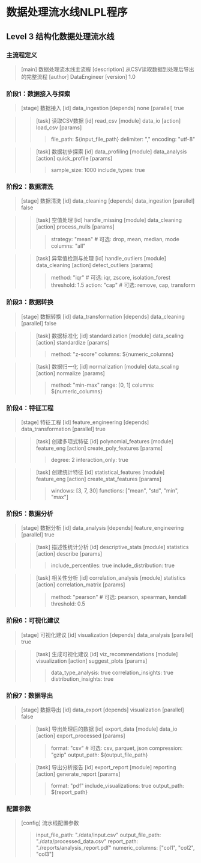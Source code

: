 # 数据处理流水线NLPL程序

## Level 3 结构化数据处理流水线

### 主流程定义
> [main] 数据处理流水线主流程
> [description] 从CSV读取数据到处理后导出的完整流程
> [author] DataEngineer
> [version] 1.0

### 阶段1：数据接入与探索
> [stage] 数据接入
> [id] data_ingestion
> [depends] none
> [parallel] true

>> [task] 读取CSV数据
>> [id] read_csv
>> [module] data_io
>> [action] load_csv
>> [params] 
>>> file_path: ${input_file_path}
>>> delimiter: ","
>>> encoding: "utf-8"

>> [task] 数据初步探索
>> [id] data_profiling
>> [module] data_analysis
>> [action] quick_profile
>> [params]
>>> sample_size: 1000
>>> include_types: true

### 阶段2：数据清洗
> [stage] 数据清洗
> [id] data_cleaning
> [depends] data_ingestion
> [parallel] false

>> [task] 空值处理
>> [id] handle_missing
>> [module] data_cleaning
>> [action] process_nulls
>> [params]
>>> strategy: "mean"  # 可选: drop, mean, median, mode
>>> columns: "all"

>> [task] 异常值检测与处理
>> [id] handle_outliers
>> [module] data_cleaning
>> [action] detect_outliers
>> [params]
>>> method: "iqr"  # 可选: iqr, zscore, isolation_forest
>>> threshold: 1.5
>>> action: "cap"  # 可选: remove, cap, transform

### 阶段3：数据转换
> [stage] 数据转换
> [id] data_transformation
> [depends] data_cleaning
> [parallel] false

>> [task] 数据标准化
>> [id] standardization
>> [module] data_scaling
>> [action] standardize
>> [params]
>>> method: "z-score"
>>> columns: ${numeric_columns}

>> [task] 数据归一化
>> [id] normalization
>> [module] data_scaling
>> [action] normalize
>> [params]
>>> method: "min-max"
>>> range: [0, 1]
>>> columns: ${numeric_columns}

### 阶段4：特征工程
> [stage] 特征工程
> [id] feature_engineering
> [depends] data_transformation
> [parallel] true

>> [task] 创建多项式特征
>> [id] polynomial_features
>> [module] feature_eng
>> [action] create_poly_features
>> [params]
>>> degree: 2
>>> interaction_only: true

>> [task] 创建统计特征
>> [id] statistical_features
>> [module] feature_eng
>> [action] create_stat_features
>> [params]
>>> windows: [3, 7, 30]
>>> functions: ["mean", "std", "min", "max"]

### 阶段5：数据分析
> [stage] 数据分析
> [id] data_analysis
> [depends] feature_engineering
> [parallel] true

>> [task] 描述性统计分析
>> [id] descriptive_stats
>> [module] statistics
>> [action] describe
>> [params]
>>> include_percentiles: true
>>> include_distribution: true

>> [task] 相关性分析
>> [id] correlation_analysis
>> [module] statistics
>> [action] correlation_matrix
>> [params]
>>> method: "pearson"  # 可选: pearson, spearman, kendall
>>> threshold: 0.5

### 阶段6：可视化建议
> [stage] 可视化建议
> [id] visualization
> [depends] data_analysis
> [parallel] true

>> [task] 生成可视化建议
>> [id] viz_recommendations
>> [module] visualization
>> [action] suggest_plots
>> [params]
>>> data_type_analysis: true
>>> correlation_insights: true
>>> distribution_insights: true

### 阶段7：数据导出
> [stage] 数据导出
> [id] data_export
> [depends] visualization
> [parallel] false

>> [task] 导出处理后的数据
>> [id] export_data
>> [module] data_io
>> [action] export_processed
>> [params]
>>> format: "csv"  # 可选: csv, parquet, json
>>> compression: "gzip"
>>> output_path: ${output_file_path}

>> [task] 导出分析报告
>> [id] export_report
>> [module] reporting
>> [action] generate_report
>> [params]
>>> format: "pdf"
>>> include_visualizations: true
>>> output_path: ${report_path}

### 配置参数
> [config] 流水线配置参数
>> input_file_path: "./data/input.csv"
>> output_file_path: "./data/processed_data.csv"
>> report_path: "./reports/analysis_report.pdf"
>> numeric_columns: ["col1", "col2", "col3"]